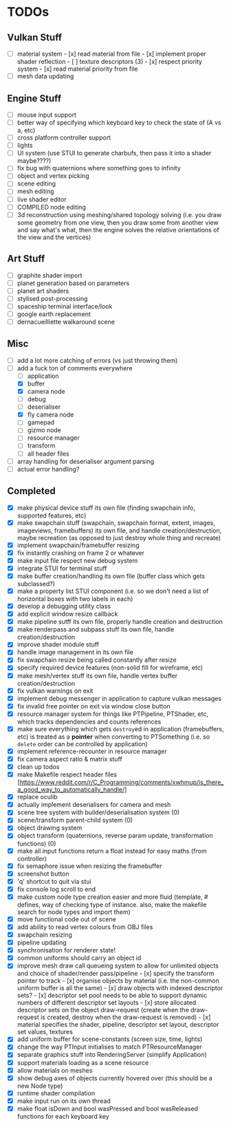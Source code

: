 # TODOs

## Vulkan Stuff

- [ ] material system
      - [x] read material from file
      - [x] implement proper shader reflection
      - [ ] texture descriptors                           (3)
      - [x] respect priority system
      - [x] read material priority from file
- [ ] mesh data updating

## Engine Stuff

- [ ] mouse input support
- [ ] better way of specifying which keyboard key to check the state of (A vs a, etc)
- [ ] cross platform controller support
- [ ] lights
- [ ] UI system (use STUI to generate charbufs, then pass it into a shader maybe????)
- [ ] fix bug with quaternions where something goes to infinity
- [ ] object and vertex picking
- [ ] scene editing
- [ ] mesh editing
- [ ] live shader editor
- [ ] COMPILED node editing
- [ ] 3d reconstruction using meshing/shared topology solving (i.e. you draw some geometry from one view, then you draw some from another view and say what's what, then the engine solves the relative orientations of the view and the vertices)

## Art Stuff

- [ ] graphite shader import
- [ ] planet generation based on parameters
- [ ] planet art shaders
- [ ] stylised post-processing
- [ ] spaceship terminal interface/look
- [ ] google earth replacement
- [ ] dernacueilliette walkaround scene

## Misc

- [ ] add a lot more catching of errors (vs just throwing them)
- [ ] add a fuck ton of comments everywhere
	- [ ] application
	- [x] buffer
	- [x] camera node
	- [ ] debug
	- [ ] deserialiser
	- [x] fly camera node
	- [ ] gamepad
	- [ ] gizmo node
	- [ ] resource manager
	- [ ] transform
	- [ ] all header files
- [ ] array handling for deserialiser argument parsing
- [ ] actual error handling?

## Completed
- [x] make physical device stuff its own file (finding swapchain info, supported features, etc)
- [x] make swapchain stuff (swapchain, swapchain format, extent, images, imageviews, framebuffers) its own file, and handle creation/destruction, maybe recreation (as opposed to just destroy whole thing and recreate)
- [x] implement swapchain/framebuffer resizing
- [x] fix instantly crashing on frame 2 or whatever
- [x] make input file respect new debug system
- [x] integrate STUI for terminal stuff
- [x] make buffer creation/handling its own file (buffer class which gets subclassed?)
- [x] make a property list STUI component (i.e. so we don't need a list of horizontal boxes with two labels in each)
- [x] develop a debugging utility class
- [x] add explicit window resize callback
- [x] make pipeline sutff its own file, properly handle creation and destruction
- [x] make renderpass and subpass stuff its own file, handle creation/destruction
- [x] improve shader module stuff
- [x] handle image management in its own file
- [x] fix swapchain resize being called constantly after resize
- [x] specify required device features (non-solid fill for wireframe, etc)
- [x] make mesh/vertex stuff its own file, handle vertex buffer creation/destruction
- [x] fix vulkan warnings on exit
- [x] implement debug messenger in application to capture vulkan messages
- [x] fix invalid free pointer on exit via window close button
- [x] resource manager system for things like PTPipeline, PTShader, etc, which tracks dependencies and counts references
- [x] make sure everything which gets `destroy`ed in application (framebuffers, etc) is treated as a **pointer** when converting to PTSomething (i.e. so `delete` order can be controlled by application)
- [x] implement reference-recounter in resource manager
- [x] fix camera aspect ratio & matrix stuff
- [x] clean up todos
- [x] make Makefile respect header files [https://www.reddit.com/r/C_Programming/comments/xwhmup/is_there_a_good_way_to_automatically_handle/]
- [x] replace oculib
- [x] actually implement deserialisers for camera and mesh
- [x] scene tree system with builder/deserialisation system (0)
- [x] scene/transform parent-child system (0)
- [x] object drawing system
- [x] object transform (quaternions, reverse param update, transformation functions) (0)
- [x] make all input functions return a float instead for easy maths (from controller)
- [x] fix semaphore issue when resizing the framebuffer
- [x] screenshot button
- [x] 'q' shortcut to quit via stui
- [x] fix console log scroll to end
- [x] make custom node type creation easier and more fluid (template, # defines, way of checking type of instance. also, make the makefile search for node types and import them)
- [x] move functional code out of scene
- [x] add ability to read vertex colours from OBJ files
- [x] swapchain resizing
- [x] pipeline updating
- [x] synchronisation for renderer state!
- [x] common uniforms should carry an object id
- [x] improve mesh draw call queueing system to allow for unlimited objects and choice of shader/render pass/pipeline
      - [x] specify the transform pointer to track
      - [x] organise objects by material (i.e. the non-common uniform buffer is all the same)
      - [x] draw objects with indexed descriptor sets?
      - [x] descriptor set pool needs to be able to support dynamic numbers of different descriptor set layouts
      - [x] store allocated descriptor sets on the object draw-request (create when the draw-request is created, destroy when the draw-request is removed)
      - [x] material specifies the shader, pipeline, descriptor set layout, descriptor set values, textures
- [x] add uniform buffer for scene-constants (screen size, time, lights)
- [x] change the way PTInput initialises to match PTResourceManager
- [x] separate graphics stuff into RenderingServer (simplify Application)
- [x] support materials loading as a scene resource
- [x] allow materials on meshes
- [x] show debug axes of objects currently hovered over (this should be a new Node type)
- [x] runtime shader compilation
- [x] make input run on its own thread
- [x] make float isDown and bool wasPressed and bool wasReleased functions for each keyboard key
